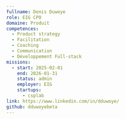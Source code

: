 ```yaml
---
fullname: Denis Duwoye
role: EIG CPO
domaine: Produit
competences:
  - Product strategy
  - Facilitation
  - Coaching
  - Communication
  - Développement Full-stack
missions:
  - start: 2025-02-01
    end: 2026-01-31
    status: admin
    employer: EIG
    startups:
      - csplab
link: https://www.linkedin.com/in/dduwoye/
github: dduwoyebeta
---
```

